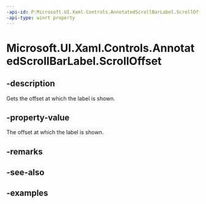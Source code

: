 ```yaml
---
-api-id: P:Microsoft.UI.Xaml.Controls.AnnotatedScrollBarLabel.ScrollOffset
-api-type: winrt property
---
```


# Microsoft.UI.Xaml.Controls.AnnotatedScrollBarLabel.ScrollOffset

<!--
public double ScrollOffset { get; }
-->


## -description

Gets the offset at which the label is shown.

## -property-value

The offset at which the label is shown.

## -remarks

## -see-also

## -examples


